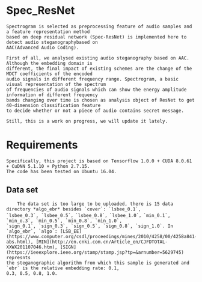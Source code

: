 # Spec_ResNet
    Spectrogram is selected as preprocessing feature of audio samples and a feature representation method
    based on deep residual network (Spec-ResNet) is implemented here to detect audio steganographybased on
    AAC(Advanced Audio Coding).
    
    First of all, we analysed existing audio steganography based on AAC. Although the embedding domain is 
    different, the final impact of existing schemes are the change of the MDCT coefficients of the encoded
    audio signals in different frequency range. Spectrogram, a basic visual representation of the spectrum
    of frequencies of audio signals which can show the energy amplitude information of different frequency
    bands changing over time is chosen as analysis object of ResNet to get 40-dimension classification feature
    to decide whether or not a piece of audio contains secret message.
    
    Still, this is a work on progress, we will update it lately.

# Requirements
    Specifically, this project is based on Tensorflow 1.0.0 + CUDA 8.0.61 + CuDNN 5.1.10 + Python 2.7.15.
    The code has been tested on Ubuntu 16.04.
     
## Data set
        The data set is too large to be uploaded, there is 15 data directory *algo_ebr* besides `cover`: `lsbee_0.1`,
    `lsbee_0.3`, `lsbee_0.5`，`lsbee_0.8`，`lsbee_1.0`，`min_0.1`, `min_o.3`, `min_0.5`, `min_0.8`, `min_1.0`,
    `sign_0.1`, `sign_0.3`, `sign_0.5`, `sign_0.8`, `sign_1.0`. In `algo_ebr`, `algo`: [LSB_EE](https://www.computer.org/csdl/proceedings/mines/2010/4258/00/4258a841-abs.html), [MIN](http://en.cnki.com.cn/Article_en/CJFDTOTAL-XXWX201107046.htm), [SIGN](https://ieeexplore.ieee.org/stamp/stamp.jsp?tp=&arnumber=5629745) represnts
    the steganographic algorithm from which this sample is generated and `ebr` is the relative embedding rate: 0.1,
    0.3, 0.5, 0.8, 1.0.           
